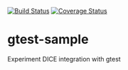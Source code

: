 [![Build Status](https://travis-ci.org/jiahaowu/gtest-sample.svg?branch=master)](https://travis-ci.org/jiahaowu/gtest-sample)
[![Coverage Status](https://coveralls.io/repos/github/jiahaowu/gtest-sample/badge.svg?branch=master)](https://coveralls.io/github/jiahaowu/gtest-sample?branch=master)

# gtest-sample
Experiment DICE integration with gtest
